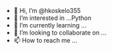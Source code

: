 - 👋 Hi, I’m @hkoskelo355
- 👀 I’m interested in ...Python
- 🌱 I’m currently learning ...
- 💞️ I’m looking to collaborate on ...
- 📫 How to reach me ...

<!---
hkoskelo355/hkoskelo355 is a ✨ special ✨ repository because its `README.md` (this file) appears on your GitHub profile.
You can click the Preview link to take a look at your changes.
--->
